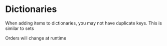 # Dictionaries

When adding items to dictionaries, you may not have duplicate keys. This is similar to sets

Orders will change at runtime